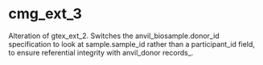 # cmg_ext_3
Alteration of gtex_ext_2. Switches the anvil_biosample.donor_id specification to look at sample.sample_id rather than a participant_id field, to ensure referential integrity with anvil_donor records_.
